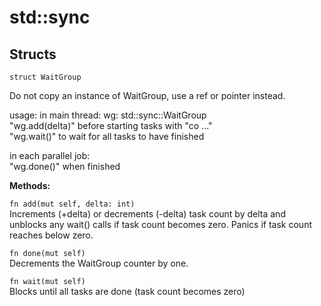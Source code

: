 # std::sync

## Structs
```jule
struct WaitGroup
```
Do not copy an instance of WaitGroup, use a ref or pointer instead.

usage: in main thread: wg: std::sync::WaitGroup\
"wg.add(delta)" before starting tasks with "co ..."\
"wg.wait()" to wait for all tasks to have finished

in each parallel job:\
"wg.done()" when finished

**Methods:**

`fn add(mut self, delta: int)` \
Increments (+delta) or decrements (-delta) task count by delta and unblocks any wait() calls if task count becomes zero. Panics if task count reaches below zero.

`fn done(mut self)` \
Decrements the WaitGroup counter by one.

`fn wait(mut self)` \
Blocks until all tasks are done (task count becomes zero) 
